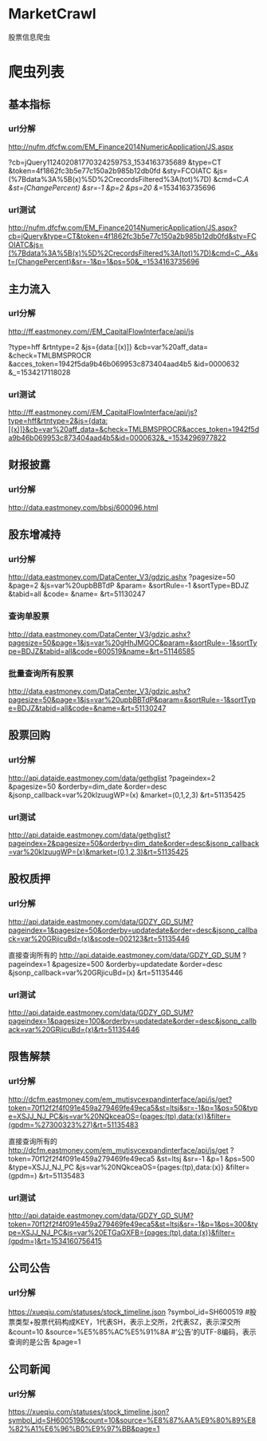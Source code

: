 # MarketCrawl
股票信息爬虫

# 爬虫列表
## 基本指标
### url分解
http://nufm.dfcfw.com/EM_Finance2014NumericApplication/JS.aspx

?cb=jQuery112402081770324259753_1534163735689
&type=CT
&token=4f1862fc3b5e77c150a2b985b12db0fd
&sty=FCOIATC
&js=(%7Bdata%3A%5B(x)%5D%2CrecordsFiltered%3A(tot)%7D)
&cmd=C._A
&st=(ChangePercent)
&sr=-1
&p=2
&ps=20
&_=1534163735696

### url测试
http://nufm.dfcfw.com/EM_Finance2014NumericApplication/JS.aspx?cb=jQuery&type=CT&token=4f1862fc3b5e77c150a2b985b12db0fd&sty=FCOIATC&js=(%7Bdata%3A%5B(x)%5D%2CrecordsFiltered%3A(tot)%7D)&cmd=C._A&st=(ChangePercent)&sr=-1&p=1&ps=50&_=1534163735696


## 主力流入
### url分解
http://ff.eastmoney.com//EM_CapitalFlowInterface/api/js

?type=hff
&rtntype=2
&js={data:[(x)]}
&cb=var%20aff_data=
&check=TMLBMSPROCR
&acces_token=1942f5da9b46b069953c873404aad4b5
&id=0000632
&_=1534217118028

### url测试
http://ff.eastmoney.com//EM_CapitalFlowInterface/api/js?type=hff&rtntype=2&js={data:[(x)]}&cb=var%20aff_data=&check=TMLBMSPROCR&acces_token=1942f5da9b46b069953c873404aad4b5&id=0000632&_=1534296977822


## 财报披露
### url分解
http://data.eastmoney.com/bbsj/600096.html


## 股东增减持
### url分解
http://data.eastmoney.com/DataCenter_V3/gdzjc.ashx
?pagesize=50
&page=2
&js=var%20upbBBTdP
&param=
&sortRule=-1
&sortType=BDJZ
&tabid=all
&code=
&name=
&rt=51130247


### 查询单股票
http://data.eastmoney.com/DataCenter_V3/gdzjc.ashx?pagesize=50&page=1&js=var%20gHhJMGOC&param=&sortRule=-1&sortType=BDJZ&tabid=all&code=600519&name=&rt=51146585

### 批量查询所有股票
http://data.eastmoney.com/DataCenter_V3/gdzjc.ashx?pagesize=50&page=1&js=var%20upbBBTdP&param=&sortRule=-1&sortType=BDJZ&tabid=all&code=&name=&rt=51130247

## 股票回购
### url分解
http://api.dataide.eastmoney.com/data/gethglist
?pageindex=2
&pagesize=50
&orderby=dim_date
&order=desc
&jsonp_callback=var%20klzuugWP=(x)
&market=(0,1,2,3)
&rt=51135425

### url测试
http://api.dataide.eastmoney.com/data/gethglist?pageindex=2&pagesize=50&orderby=dim_date&order=desc&jsonp_callback=var%20klzuugWP=(x)&market=(0,1,2,3)&rt=51135425


## 股权质押
### url分解
http://api.dataide.eastmoney.com/data/GDZY_GD_SUM?pageindex=1&pagesize=50&orderby=updatedate&order=desc&jsonp_callback=var%20GRjicuBd=(x)&scode=002123&rt=51135446

直接查询所有的
http://api.dataide.eastmoney.com/data/GDZY_GD_SUM
?pageindex=1
&pagesize=500
&orderby=updatedate
&order=desc
&jsonp_callback=var%20GRjicuBd=(x)
&rt=51135446

### url测试
http://api.dataide.eastmoney.com/data/GDZY_GD_SUM?pageindex=1&pagesize=100&orderby=updatedate&order=desc&jsonp_callback=var%20GRjicuBd=(x)&rt=51135446


## 限售解禁
### url分解
http://dcfm.eastmoney.com/em_mutisvcexpandinterface/api/js/get?token=70f12f2f4f091e459a279469fe49eca5&st=ltsj&sr=-1&p=1&ps=50&type=XSJJ_NJ_PC&js=var%20NQkceaOS={pages:(tp),data:(x)}&filter=(gpdm=%27300323%27)&rt=51135483

直接查询所有的
http://dcfm.eastmoney.com/em_mutisvcexpandinterface/api/js/get
?token=70f12f2f4f091e459a279469fe49eca5
&st=ltsj
&sr=-1
&p=1
&ps=500
&type=XSJJ_NJ_PC
&js=var%20NQkceaOS={pages:(tp),data:(x)}
&filter=(gpdm=)
&rt=51135483

### url测试
http://api.dataide.eastmoney.com/data/GDZY_GD_SUM?token=70f12f2f4f091e459a279469fe49eca5&st=ltsj&sr=-1&p=1&ps=300&type=XSJJ_NJ_PC&js=var%20ETGaGXFB={pages:(tp),data:(x)}&filter=(gpdm=)&rt=1534160756415


## 公司公告
### url分解
https://xueqiu.com/statuses/stock_timeline.json
?symbol_id=SH600519  #股票类型+股票代码构成KEY，1代表SH，表示上交所，2代表SZ，表示深交所
&count=10
&source=%E5%85%AC%E5%91%8A #‘公告’的UTF-8编码，表示查询的是公告
&page=1


## 公司新闻
### url分解
https://xueqiu.com/statuses/stock_timeline.json?symbol_id=SH600519&count=10&source=%E8%87%AA%E9%80%89%E8%82%A1%E6%96%B0%E9%97%BB&page=1
